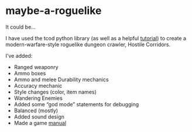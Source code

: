 # maybe-a-roguelike
It could be...

I have used the tcod python library (as well as a helpful [tutorial](https://rogueliketutorials.com/tutorials/tcod/v2/)) to create a modern-warfare-style roguelike dungeon crawler, Hostile Corridors.

I've added:

* Ranged weaponry
* Ammo boxes
* Ammo and melee Durability mechanics
* Accuracy mechanic
* Style changes (color, item names)
* Wandering Enemies
* Added some “god mode” statements for debugging
* Balanced (mostly)
* Added sound design
* Made a game [manual](https://docs.google.com/document/d/1YbWhaKaejrf7nLcxSUN2LKQPBspQJZrdnCPpPTuC1aY/edit)
